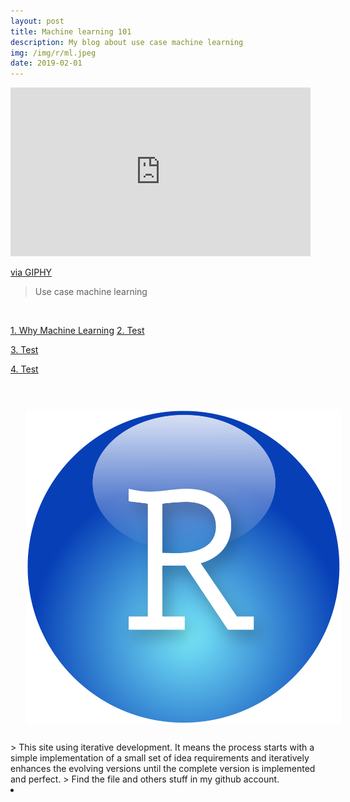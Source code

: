 ```yaml
---
layout: post
title: Machine learning 101
description: My blog about use case machine learning
img: /img/r/ml.jpeg
date: 2019-02-01
---
```




<iframe src="https://giphy.com/embed/10Ce3YapEBf23C" width="480" height="270" frameBorder="0" class="giphy-embed" allowFullScreen></iframe><p><a href="https://giphy.com/gifs/tech-computing-metaverse-10Ce3YapEBf23C">via GIPHY</a></p>



>Use case machine learning


<Br>
  
<a href="https://itsmecevi.github.io/ml-1/">1. Why Machine Learning</a>
<a href="https://itsmecevi.github.io/dataviz/">2. Test</a>

<a href="https://itsmecevi.github.io/dataviz/">3. Test</a>

<a href="https://itsmecevi.github.io/dataviz/">4. Test</a>

<Br>
  
<img class="col one right" src="/img/r/r-studio.png" style="padding:25px">

<Br>
> This site using iterative development. It means the process starts with a simple implementation of a small set of idea requirements and iteratively enhances the evolving versions until the complete version is implemented and perfect.
> Find the file and others stuff in my github account.


<li>
<a id="icon" href="https://github.com/itsmecevi" target="_blank"><i class="fa fa-github fa-fw fa-2x"></i></a>
</li>
